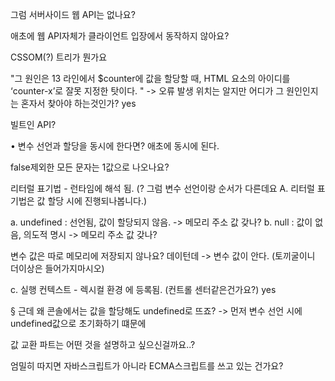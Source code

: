 그럼 서버사이드 웹 API는 없나요?

애초에 웹 API자체가 클라이언트 입장에서 동작하지 않아요? 

CSSOM(?) 트리가 뭔가요

"그 원인은 13 라인에서 $counter에 값을 할당할 때, HTML 요소의 아이디를 ‘counter-x’로 잘못 지정한 탓이다. "
-> 오류 발생 위치는 알지만 어디가 그 원인인지는 혼자서 찾아야 하는것인가? yes

빌트인 API?

• 변수 선언과 할당을 동시에 한다면? 애초에 동시에 된다. 

false제외한 모든 문자는 1값으로 나오나요?

리터럴 표기법 
	- 런타임에 해석 됨. (? 그럼 변수 선언이랑 순서가 다른데요
                        A. 리터럴 표기법은 값 할당 시에 진행되나봅니다.)

a. undefined : 선언됨, 값이 할당되지 않음. -> 메모리 주소 값 갖나?
b. null : 값이 없음, 의도적 명시 -> 메모리 주소 값 갖나?

변수 값은 따로 메모리에 저장되지 않나요? 데이턴데 -> 변수 값이 안다. (토끼굴이니 더이상은 들어가지마시오)

c. 실행 컨텍스트 - 렉시컬 환경 에 등록됨. (컨트롤 센터같은건가요?) yes 

§ 근데 왜 콘솔에서는 값을 할당해도 undefined로 뜨죠? -> 먼저 변수 선언 시에 undefined값으로 초기화하기 떄문에

값 교환 파트는 어떤 것을 설명하고 싶으신걸까요..?

엄밀히 따지면 자바스크립트가 아니라 ECMA스크립트를 쓰고 있는 건가요?
